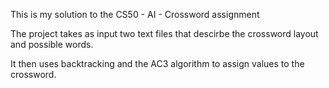 This is my solution to the CS50 - AI -  Crossword assignment 

The project takes as input two text files that descirbe the crossword layout and possible words. 

It then uses backtracking and the AC3 algorithm to assign values to the crossword. 
